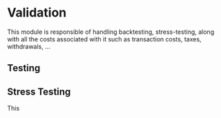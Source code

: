 # Validation

This module is responsible of handling backtesting, stress-testing, along with all the costs associated with it such as transaction costs, taxes, withdrawals, ... 


## Testing



## Stress Testing

This 
